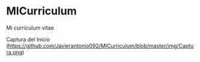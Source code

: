 # MICurriculum
Mi currículum vitae

Captura del Inicio
(https://github.com/Javierantonio092/MICurriculum/blob/master/img/Captura.png)

